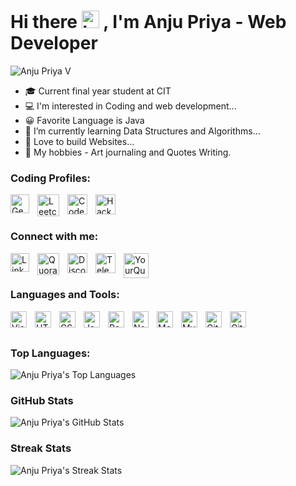 # Hi there <img src="https://user-images.githubusercontent.com/1303154/88677602-1635ba80-d120-11ea-84d8-d263ba5fc3c0.gif" width="28px" height="28px" alt="hi"> , I'm Anju Priya - Web Developer

 
 <img src="https://komarev.com/ghpvc/?username=anjupriya-v&label=Profile%20views&color=0e75b6&style=flat" alt="Anju Priya V" />
 
- 🎓 Current final year student at CIT
- 💻 I'm interested in Coding and web development...
- 😀 Favorite Language is Java
- 🌱 I’m currently learning Data Structures and Algorithms...
- 💞️ Love to build Websites...
- 🤩 My hobbies - Art journaling and Quotes Writing.


### Coding Profiles:
<a href='https://auth.geeksforgeeks.org/user/anjupriyachennai/'><img align="left" alt="GeeksForGeeks" width="30px" src="https://user-images.githubusercontent.com/84177086/211202360-ce770ab5-2fdd-4afb-bcc1-a10794f6003b.png" style="padding-right:10px;" /></a>
<a href='https://leetcode.com/anjupriya_v/'><img align="left" alt="Leetcode" width="35px" src="https://user-images.githubusercontent.com/84177086/211202077-ba4ed37a-198b-4d98-a080-a63e1eacd03b.png" style="padding-right:10px;" /></a>
<a href='https://www.codingninjas.com/codestudio/profile/80e1c47f-d5f5-4397-9c78-d571f9c3b983'><img align="left" alt="CodeStudio" width="32px" src="https://user-images.githubusercontent.com/84177086/211202159-a4553106-0bac-4562-95ba-0f8f44693def.png" style="padding-right:10px;" /></a>
<a href='https://www.hackerrank.com/anjupriyachennai'><img align="left" alt="HackerRank" width="32px" src="https://user-images.githubusercontent.com/84177086/211202196-3ad1a6bb-9ef6-41aa-a023-4e47f141109c.png" style="padding-right:10px;" /></a>
<br />
<br />

### Connect with me:
<a href='https://www.linkedin.com/in/anju-priya-v-90169a18b'><img align="left" alt="LinkedIn" width="30px" src="https://user-images.githubusercontent.com/84177086/211198667-e157c82d-144e-454c-93e5-1520f1bf1fc2.png" style="padding-right:10px;" /></a>
<a href='https://www.quora.com/profile/Anju-Priya-V-1'><img align="left" alt="Quora" width="35px" src="https://user-images.githubusercontent.com/84177086/211198709-ec40cabc-752a-4c9f-8cf2-9a10d3346bd2.png" style="padding-right:10px;" /></a>
<a href='https://discordapp.com/users/975004749726376027'><img align="left" alt="Discord" width="32px" src="https://user-images.githubusercontent.com/84177086/211200011-788fe783-a657-470f-88ea-6940b409d960.png" style="padding-right:10px;" /></a>
<a href='https://telegram.me/anjupriya_v'><img align="left" alt="Telegram" width="32px" src="https://user-images.githubusercontent.com/84177086/211200310-823caa1f-2a7a-4af4-893f-41a69beda419.png" style="padding-right:10px;" /></a>
<a href='https://www.yourquote.in/anju-priya-v-dhso0/quotes'><img align="left" alt="YourQuote" width="40px" src="https://user-images.githubusercontent.com/84177086/211200872-b912c57e-f406-48a8-910c-c21b635d63ba.png" style="padding-right:10px;" /></a>
<br />
<br />


### Languages and Tools:
<img align="left" alt="Visual Studio Code" width="26px" src="https://cdn.jsdelivr.net/gh/devicons/devicon/icons/vscode/vscode-original.svg" style="padding-right:10px;" />
<img align="left" alt="HTML5" width="26px" src="https://cdn.jsdelivr.net/gh/devicons/devicon/icons/html5/html5-original.svg" style="padding-right:10px;" />
<img align="left" alt="CSS3" width="26px" src="https://cdn.jsdelivr.net/gh/devicons/devicon/icons/css3/css3-original.svg" style="padding-right:10px;" />
<img align="left" alt="JavaScript" width="26px" src="https://cdn.jsdelivr.net/gh/devicons/devicon/icons/javascript/javascript-original.svg" style="padding-right:10px;" />
<img align="left" alt="React" width="26px" src="https://cdn.jsdelivr.net/gh/devicons/devicon/icons/react/react-original.svg" style="padding-right:10px;" />
<img align="left" alt="Node.js" width="26px" src="https://cdn.jsdelivr.net/gh/devicons/devicon/icons/nodejs/nodejs-original.svg" style="padding-right:10px;" />
<img align="left" alt="MongoDB" width="26px" src="https://cdn.jsdelivr.net/gh/devicons/devicon/icons/mongodb/mongodb-original.svg" style="padding-right:10px;" />
<img align="left" alt="MySQL" width="26px" src="https://cdn.jsdelivr.net/gh/devicons/devicon/icons/mysql/mysql-original.svg" style="padding-right:10px;" />
<img align="left" alt="Git" width="26px" src="https://cdn.jsdelivr.net/gh/devicons/devicon/icons/git/git-original.svg" style="padding-right:10px;" />
<img align="left" alt="GitHub" width="26px" src="https://user-images.githubusercontent.com/3369400/139447912-e0f43f33-6d9f-45f8-be46-2df5bbc91289.png" style="padding-right:10px;" />
<br />
<br />


### Top Languages:

<img  alt="Anju Priya's Top Languages" src="https://github-readme-stats.vercel.app/api/top-langs/?username=anjupriya-v&show_icons=true&hide_border=false&title_color=ff652f&icon_color=FFE400&bg_color=09131B&text_color=ffffff&border_color=0c1a25"/>


### GitHub Stats
  <img  alt="Anju Priya's GitHub Stats" src="https://github-readme-stats.vercel.app/api?username=anjupriya-v&show_icons=true&hide_border=false&title_color=ff652f&icon_color=FFE400&bg_color=09131B&text_color=ffffff&border_color=0c1a25" />
  
### Streak Stats
<img src="https://github-readme-streak-stats.herokuapp.com/?user=anjupriya-v&&theme=dark" alt="Anju Priya's Streak Stats" />

